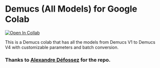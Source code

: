 # Demucs (All Models) for Google Colab
[![Open In Collab](https://img.shields.io/badge/google_colab-F9AB00?style=flat-square&logo=googlecolab&logoColor=white)](https://colab.research.google.com/github/Eddycrack864/Demucs-for-Colab/blob/main/Demucs_for_Google_Colab.ipynb)

This is a Demucs colab that has all the models from Demucs V1 to Demucs V4 with customizable parameters and batch conversion.

### Thanks to [Alexandre Défossez](https://ai.honu.io/) for the repo.
